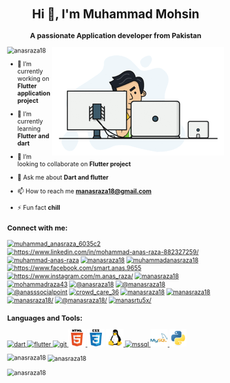 <h1 align="center">Hi 👋, I'm Muhammad Mohsin</h1>
<h3 align="center">A passionate Application developer from Pakistan</h3>

<img align="right" alt="coding" width="400" src="https://raw.githubusercontent.com/mikalyh/mikalyh/main/assets/ngoding.gif">

<p align="left"> <img src="https://komarev.com/ghpvc/?username=anasraza18&label=Profile%20views&color=0e75b6&style=flat" alt="anasraza18" /> </p>

- 🔭 I’m currently working on **Flutter application project**

- 🌱 I’m currently learning **Flutter and dart**

- 👯 I’m looking to collaborate on **Flutter project**

- 💬 Ask me about **Dart and flutter**

- 📫 How to reach me **manasraza18@gmail.com**

- ⚡ Fun fact **chill**

<h3 align="left">Connect with me:</h3>
<p align="left">
<a href="https://dev.to/muhammad_anasraza_6035c2" target="blank"><img align="center" src="https://raw.githubusercontent.com/rahuldkjain/github-profile-readme-generator/master/src/images/icons/Social/devto.svg" alt="muhammad_anasraza_6035c2" height="30" width="40" /></a>
<a href="https://www.linkedin.com/in/mohammad-anas-raza-882327259/" target="blank"><img align="center" src="https://raw.githubusercontent.com/rahuldkjain/github-profile-readme-generator/master/src/images/icons/Social/linked-in-alt.svg" alt="https://www.linkedin.com/in/mohammad-anas-raza-882327259/" height="30" width="40" /></a>
<a href="https://codepen.io/muhammad-anas-raza" target="blank"><img align="center" src="https://raw.githubusercontent.com/rahuldkjain/github-profile-readme-generator/master/src/images/icons/Social/codepen.svg" alt="muhammad-anas-raza" height="30" width="40" /></a>
<a href="https://codesandbox.com/manasraza18" target="blank"><img align="center" src="https://raw.githubusercontent.com/rahuldkjain/github-profile-readme-generator/master/src/images/icons/Social/codesandbox.svg" alt="manasraza18" height="30" width="40" /></a>
<a href="https://kaggle.com/muhammadanasraza18" target="blank"><img align="center" src="https://raw.githubusercontent.com/rahuldkjain/github-profile-readme-generator/master/src/images/icons/Social/kaggle.svg" alt="muhammadanasraza18" height="30" width="40" /></a>
<a href="https://www.facebook.com/smart.anas.9655" target="blank"><img align="center" src="https://raw.githubusercontent.com/rahuldkjain/github-profile-readme-generator/master/src/images/icons/Social/facebook.svg" alt="https://www.facebook.com/smart.anas.9655" height="30" width="40" /></a>
<a href="https://www.instagram.com/m.anas_raza/" target="blank"><img align="center" src="https://raw.githubusercontent.com/rahuldkjain/github-profile-readme-generator/master/src/images/icons/Social/instagram.svg" alt="https://www.instagram.com/m.anas_raza/" height="30" width="40" /></a>
<a href="https://dribbble.com/manasraza18" target="blank"><img align="center" src="https://raw.githubusercontent.com/rahuldkjain/github-profile-readme-generator/master/src/images/icons/Social/dribbble.svg" alt="manasraza18" height="30" width="40" /></a>
<a href="https://www.behance.net/mohammadraza43" target="blank"><img align="center" src="https://raw.githubusercontent.com/rahuldkjain/github-profile-readme-generator/master/src/images/icons/Social/behance.svg" alt="mohammadraza43" height="30" width="40" /></a>
<a href="https://hashnode.com/@anasraza18" target="blank"><img align="center" src="https://raw.githubusercontent.com/rahuldkjain/github-profile-readme-generator/master/src/images/icons/Social/hashnode.svg" alt="@anasraza18" height="30" width="40" /></a>
<a href="https://medium.com/@manasraza18" target="blank"><img align="center" src="https://raw.githubusercontent.com/rahuldkjain/github-profile-readme-generator/master/src/images/icons/Social/medium.svg" alt="@manasraza18" height="30" width="40" /></a>
<a href="https://www.youtube.com/@anasssocialpoint" target="blank"><img align="center" src="https://raw.githubusercontent.com/rahuldkjain/github-profile-readme-generator/master/src/images/icons/Social/youtube.svg" alt="@anasssocialpoint" height="30" width="40" /></a>
<a href="https://www.codechef.com/users/crowd_care_36" target="blank"><img align="center" src="https://cdn.jsdelivr.net/npm/simple-icons@3.1.0/icons/codechef.svg" alt="crowd_care_36" height="30" width="40" /></a>
<a href="https://www.hackerrank.com/manasraza18" target="blank"><img align="center" src="https://raw.githubusercontent.com/rahuldkjain/github-profile-readme-generator/master/src/images/icons/Social/hackerrank.svg" alt="manasraza18" height="30" width="40" /></a>
<a href="https://codeforces.com/profile/manasraza18" target="blank"><img align="center" src="https://raw.githubusercontent.com/rahuldkjain/github-profile-readme-generator/master/src/images/icons/Social/codeforces.svg" alt="manasraza18" height="30" width="40" /></a>
<a href="https://www.leetcode.com/manasraza18/" target="blank"><img align="center" src="https://raw.githubusercontent.com/rahuldkjain/github-profile-readme-generator/master/src/images/icons/Social/leet-code.svg" alt="manasraza18/" height="30" width="40" /></a>
<a href="https://www.hackerearth.com/@manasraza18/" target="blank"><img align="center" src="https://raw.githubusercontent.com/rahuldkjain/github-profile-readme-generator/master/src/images/icons/Social/hackerearth.svg" alt="@manasraza18/" height="30" width="40" /></a>
<a href="https://auth.geeksforgeeks.org/user/manasrtu5x/" target="blank"><img align="center" src="https://raw.githubusercontent.com/rahuldkjain/github-profile-readme-generator/master/src/images/icons/Social/geeks-for-geeks.svg" alt="manasrtu5x/" height="30" width="40" /></a>
</p>

<h3 align="left">Languages and Tools:</h3>
<p align="left"> <a href="https://dart.dev" target="_blank" rel="noreferrer"> <img src="https://www.vectorlogo.zone/logos/dartlang/dartlang-icon.svg" alt="dart" width="40" height="40"/> </a> <a href="https://flutter.dev" target="_blank" rel="noreferrer"> <img src="https://www.vectorlogo.zone/logos/flutterio/flutterio-icon.svg" alt="flutter" width="40" height="40"/> </a> 
<a href="https://www.w3schools.com/css/" target="_blank" rel="noreferrer"> <a href="https://git-scm.com/" target="_blank" rel="noreferrer"> <img src="https://www.vectorlogo.zone/logos/git-scm/git-scm-icon.svg" alt="git" width="40" height="40"/> </a> <a href="https://www.w3.org/html/" target="_blank" rel="noreferrer"> <img src="https://raw.githubusercontent.com/devicons/devicon/master/icons/html5/html5-original-wordmark.svg" alt="html5" width="40" height="40"/> </a> <img src="https://raw.githubusercontent.com/devicons/devicon/master/icons/css3/css3-original-wordmark.svg" alt="css3" width="40" height="40"/> </a> <a href="https://www.linux.org/" target="_blank" rel="noreferrer"> <img src="https://raw.githubusercontent.com/devicons/devicon/master/icons/linux/linux-original.svg" alt="linux" width="40" height="40"/> </a> <a href="https://www.microsoft.com/en-us/sql-server" target="_blank" rel="noreferrer"> <img src="https://www.svgrepo.com/show/303229/microsoft-sql-server-logo.svg" alt="mssql" width="40" height="40"/> </a> <a href="https://www.mysql.com/" target="_blank" rel="noreferrer"> <img src="https://raw.githubusercontent.com/devicons/devicon/master/icons/mysql/mysql-original-wordmark.svg" alt="mysql" width="40" height="40"/> </a> <a href="https://www.python.org" target="_blank" rel="noreferrer"> <img src="https://raw.githubusercontent.com/devicons/devicon/master/icons/python/python-original.svg" alt="python" width="40" height="40"/> </a> </p>

<p><img align="left" src="https://github-readme-stats.vercel.app/api/top-langs?username=anasraza18&show_icons=true&locale=en&layout=compact" alt="anasraza18" /></p>

<p>&nbsp;<img align="center" src="https://github-readme-stats.vercel.app/api?username=anasraza18&show_icons=true&locale=en" alt="anasraza18" /></p>

<p><img align="center" src="https://github-readme-streak-stats.herokuapp.com/?user=anasraza18&" alt="anasraza18" /></p>
